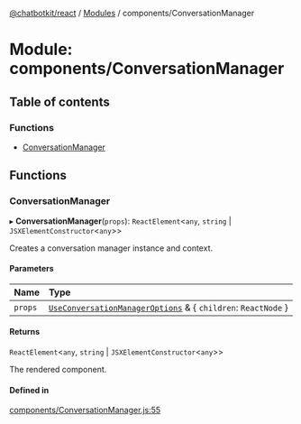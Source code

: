 [@chatbotkit/react](../README.md) / [Modules](../modules.md) / components/ConversationManager

# Module: components/ConversationManager

## Table of contents

### Functions

- [ConversationManager](components_ConversationManager.md#conversationmanager)

## Functions

### ConversationManager

▸ **ConversationManager**(`props`): `ReactElement`\<`any`, `string` \| `JSXElementConstructor`\<`any`\>\>

Creates a conversation manager instance and context.

#### Parameters

| Name | Type |
| :------ | :------ |
| `props` | [`UseConversationManagerOptions`](hooks_useConversationManager.md#useconversationmanageroptions) & \{ `children`: `ReactNode`  } |

#### Returns

`ReactElement`\<`any`, `string` \| `JSXElementConstructor`\<`any`\>\>

The rendered component.

#### Defined in

[components/ConversationManager.js:55](https://github.com/chatbotkit/node-sdk/blob/main/packages/react/src/components/ConversationManager.js#L55)

